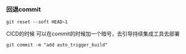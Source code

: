 ### 回退commit

```
git reset --soft HEAD~1
```





CICD的时候  可以在commit的时候加一个暗号，去引导持续集成工具去部署

```
git commit -m "add auto_trigger_build"
```

